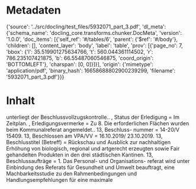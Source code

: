 # Metadaten
{'source': '../src/docling/test_files/5932071_part_3.pdf', 'dl_meta': {'schema_name': 'docling_core.transforms.chunker.DocMeta', 'version': '1.0.0', 'doc_items': [{'self_ref': '#/tables/6', 'parent': {'$ref': '#/body'}, 'children': [], 'content_layer': 'body', 'label': 'table', 'prov': [{'page_no': 7, 'bbox': {'l': 35.519901275634766, 't': 560.044361114502, 'r': 786.235107421875, 'b': 66.55487060546875, 'coord_origin': 'BOTTOMLEFT'}, 'charspan': [0, 0]}]}], 'origin': {'mimetype': 'application/pdf', 'binary_hash': 16658688802900239299, 'filename': '5932071_part_3.pdf'}}}

# Inhalt
unterliegt der Beschlussvollzugskontrolle.. , Status der Erledigung = Im Zeitplan. , Erledigungsvermerke = Zu 8. Die erforderlichen Flächen wurden beim Kommunalreferat angemeldet.. 13, Beschluss- nummer = 14-20/V 15409. 13, Beschlossen am VPA/VV = 16.10.2019/ 23.10.2019. 13, Beschlusstitel (Betreff) = Rückschau und Ausblick zur nachhaltigen Erhöhung von biologisch, regional und artgerecht erzeugten sowie Fair gehandelten Produkten in den drei städtischen Kantinen. 13, Beschlussaufträge = 1. Das Personal- und Organisations- referat wird unter Einbindung des Referats für Gesundheit und Umwelt beauftragt, eine Machbarkeitsstudie zu den Rahmenbedingungen und Handlungsempfehlungen für eine maximale